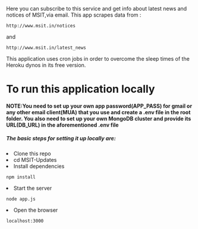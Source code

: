 Here you can subscribe to this service and get info about latest news and notices of MSIT,via email.
This app scrapes data from :
```
http://www.msit.in/notices
```
and
```
http://www.msit.in/latest_news
```
This application uses cron jobs in order to overcome the sleep times of the Heroku dynos in its free version.

<h1>To run this application locally</h1>
<h4>NOTE:You need to set up your own app password(APP_PASS) for gmail or any other email client(MUA) that you use and create a .env file in the root folder. You also need to set up your own MongoDB cluster and provide its URL(DB_URL) in the aforementioned .env file</h4>
<h5>The basic steps for setting it up locally are: </h5>
<li>Clone this repo</li>
<li>cd MSIT-Updates</li>

<li>Install dependencies</li>

```
npm install
```
<li>Start the server</li>

```
node app.js
```
<li>Open the browser</li>

```
localhost:3000
```

